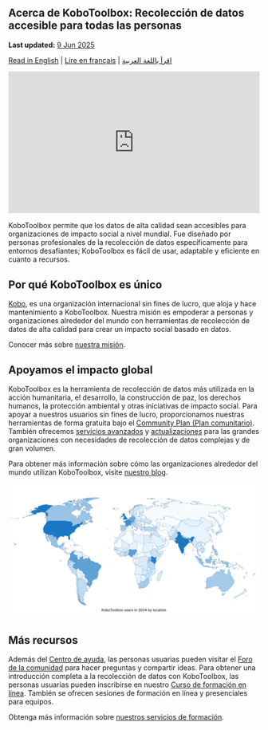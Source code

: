 ## Acerca de KoboToolbox: Recolección de datos accesible para todas las personas

**Last updated:** <a href="https://github.com/kobotoolbox/docs/blob/1cbe5ed8fb027c4882b794f4ff8b9bce4b7ae74f/source/about_kobotoolbox.md" class="reference">9 Jun 2025</a>

[Read in English](about_kobotoolbox.md) | [Lire en français](about_kobotoolbox_fr.md) | [اقرأ باللغة العربية](about_kobotoolbox_ar.md)

<iframe src="https://www.youtube.com/embed/oKtMmBAlHho?si=OqS7-rewYMf-Rrw2" style="width: 100%; aspect-ratio: 16 / 9; height: auto; border: 0;" title="YouTube video player" frameborder="0" allow="accelerometer; autoplay; clipboard-write; encrypted-media; gyroscope; picture-in-picture; web-share" allowfullscreen></iframe>

KoboToolbox permite que los datos de alta calidad sean accesibles para organizaciones de impacto social a nivel mundial. Fue diseñado por personas profesionales de la recolección de datos específicamente para entornos desafiantes; KoboToolbox es fácil de usar, adaptable y eficiente en cuanto a recursos.

## Por qué KoboToolbox es único
[Kobo](https://www.kobotoolbox.org/about-us/the-organization/), es una organización internacional sin fines de lucro, que aloja y hace mantenimiento a KoboToolbox. Nuestra misión es empoderar a personas y organizaciones alrededor del mundo con herramientas de recolección de datos de alta calidad para crear un impacto social basado en datos.

Conocer más sobre [nuestra misión](https://www.kobotoolbox.org/about-us/our-mission/).

## Apoyamos el impacto global

KoboToolbox es la herramienta de recolección de datos más utilizada en la acción humanitaria, el desarrollo, la construcción de paz, los derechos humanos, la protección ambiental y otras iniciativas de impacto social. Para apoyar a nuestros usuarios sin fines de lucro, proporcionamos nuestras herramientas de forma gratuita bajo el [Community Plan (Plan comunitario)](https://www.kobotoolbox.org/pricing/#free). También ofrecemos [servicios avanzados](https://www.kobotoolbox.org/services/) y [actualizaciones](https://www.kobotoolbox.org/pricing/) para las grandes organizaciones con necesidades de recolección de datos complejas y de gran volumen.

Para obtener más información sobre cómo las organizaciones alrededor del mundo utilizan KoboToolbox, visite [nuestro blog](https://www.kobotoolbox.org/blog/).

![image](images/about_kobotoolbox/usermap.png)

## Más recursos

Además del [Centro de ayuda](https://support.kobotoolbox.org/), las personas usuarias pueden visitar el [Foro de la comunidad](https://community.kobotoolbox.org/) para hacer preguntas y compartir ideas. Para obtener una introducción completa a la recolección de datos con KoboToolbox, las personas usuarias pueden inscribirse en nuestro [Curso de formación en línea](https://academy.kobotoolbox.org/courses/essentials). También se ofrecen sesiones de formación en línea y presenciales para equipos.

Obtenga más información sobre [nuestros servicios de formación](https://www.kobotoolbox.org/services/training/).
